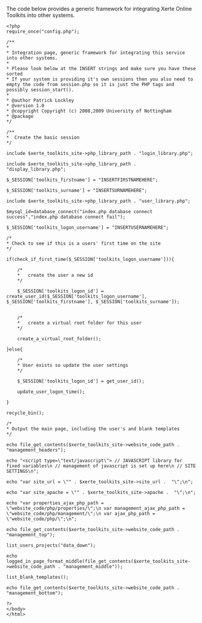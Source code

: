 The code below provides a generic framework for integrating Xerte Online Toolkits into other systems.

    <?php
    require_once("config.php");
    
    /**
    * 
    * Integration page, generic framework for integrating this service into other systems.
    *
    * Please look below at the INSERT strings and make sure you have these sorted
    * If your system is providing it's own sessions then you also need to empty the code from session.php so it is just the PHP tags and possibly session_start().
    *
    * @author Patrick Lockley
    * @version 1.0
    * @copyright Copyright (c) 2008,2009 University of Nottingham
    * @package
    */
    
    /**
    *  Create the basic session
    */
    
    include $xerte_toolkits_site->php_library_path . "login_library.php";
    
    include $xerte_toolkits_site->php_library_path . "display_library.php";
    
    $_SESSION['toolkits_firstname'] = "INSERTFIRSTNAMEHERE";
    
    $_SESSION['toolkits_surname'] = "INSERTSURNAMEHERE";
    
    include $xerte_toolkits_site->php_library_path . "user_library.php";
    
    $mysql_id=database_connect("index.php database connect success","index.php database connect fail");			
    
    $_SESSION['toolkits_logon_username'] = "INSERTUSERNAMEHERE";
    
    /*
    * Check to see if this is a users' first time on the site
    */
    
    if(check_if_first_time($_SESSION['toolkits_logon_username'])){
    
        /*
        *   create the user a new id			
        */
    
        $_SESSION['toolkits_logon_id'] = create_user_id($_SESSION['toolkits_logon_username'], $_SESSION['toolkits_firstname'], $_SESSION['toolkits_surname']);
    
    
        /*
        *   create a virtual root folder for this user
        */
    
        create_a_virtual_root_folder();			
    
    }else{
    
        /*
        * User exists so update the user settings
        */
    
        $_SESSION['toolkits_logon_id'] = get_user_id();
    
        update_user_logon_time();
    
    }
    
    recycle_bin();		
    
    /*
    * Output the main page, including the user's and blank templates
    */
    
    echo file_get_contents($xerte_toolkits_site->website_code_path . "management_headers");
    
    echo "<script type=\"text/javascript\"> // JAVASCRIPT library for fixed variables\n // management of javascript is set up here\n // SITE SETTINGS\n";
    
    echo "var site_url = \"" . $xerte_toolkits_site->site_url .  "\";\n";
    
    echo "var site_apache = \"" . $xerte_toolkits_site->apache .  "\";\n";
    
    echo "var properties_ajax_php_path = \"website_code/php/properties/\";\n var management_ajax_php_path = \"website_code/php/management/\";\n var ajax_php_path = \"website_code/php/\";\n";
    
    echo file_get_contents($xerte_toolkits_site->website_code_path . "management_top");
    
    list_users_projects("data_down");
    
    echo logged_in_page_format_middle(file_get_contents($xerte_toolkits_site->website_code_path . "management_middle"));
    
    list_blank_templates();
    
    echo file_get_contents($xerte_toolkits_site->website_code_path . "management_bottom");
    
    ?>	
    </body>
    </html>
        